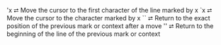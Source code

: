 'x  ⮂  Move the cursor to the first character of the line marked by x
`x  ⮂  Move the cursor to the character marked by x
``  ⮂  Return to the exact position of the previous mark or context after a move
''  ⮂  Return to the beginning of the line of the previous mark or context
